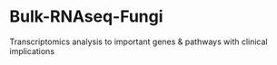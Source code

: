 # Bulk-RNAseq-Fungi
Transcriptomics analysis to important genes &amp; pathways with clinical implications
